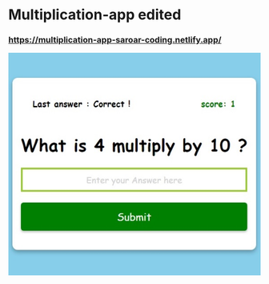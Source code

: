 # Multiplication-app edited

### https://multiplication-app-saroar-coding.netlify.app/

<img src="https://github.com/Saroar-Islam/Multiplication-app/blob/main/multiplication-app.jpg?raw=true"
                                alt="Multiplication-App "/>
